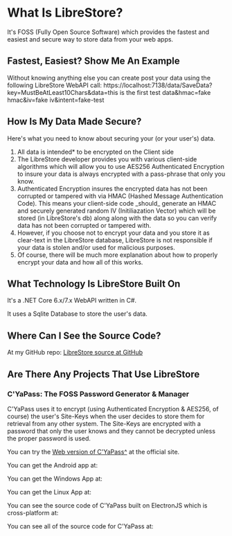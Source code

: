 <h1 class="display-4">What Is LibreStore?</h1>
    <p>It's FOSS (Fully Open Source Software) which provides the fastest
         and easiest and secure way to store data from your web apps.</p>
    <h2>Fastest, Easiest?  Show Me An Example</h2>
    <p>Without knowing anything else you can create post your data using the following LibreStore WebAPI call:
        https://localhost:7138/data/SaveData?key=MustBeAtLeast10Chars&data=this is the first test data&hmac=fake hmac&iv=fake iv&intent=fake-test
    </p>
    <h2>How Is My Data Made Secure?</h2>
    <p>Here's what you need to know about securing your (or your user's) data.
        <ol>
            <li>All data is intended* to be encrypted on the Client side</li>
            <li>The LibreStore developer provides you with various client-side algorithms
                which will allow you to use AES256 Authenticated Encryption to insure your
                data is always encrypted with a pass-phrase that only you know.
            </li>
            <li>Authenticated Encryption insures the encrypted data has not been corrupted
                 or tampered with via HMAC (Hashed Message Authentication Code).
                 This means your client-side code _should_ generate an HMAC and securely generated 
                 random IV (Initiliazation Vector) which will be stored (in LibreStore's db) along
                 along with the data so you can verify data has not been corrupted or tampered with.
            </li>
            <li>However, if you choose not to encrypt your data and you store it as clear-text 
                in the LibreStore database, LibreStore is not responsible if your data is stolen and/or 
                used for malicious purposes.
            </li>
            <li>Of course, there will be much more explanation about how to properly encrypt your data 
                and how all of this works.
            </li>
        </ol>
    </p>
    <h2>What Technology Is LibreStore Built On</h2>
    <p>It's a .NET Core 6.x/7.x WebAPI written in C#.</p>
    <p>It uses a Sqlite Database to store the user's data.</p>
    <h2>Where Can I See the Source Code?</h2>
    <p>At my GitHub repo: 
        <a href="https://github.com/raddevus/LibreStore" target="_blank">LibreStore source at GitHub</a>
    </p>
    <h2>Are There Any Projects That Use LibreStore</h2>
    <h3>C'YaPass: The FOSS Password Generator & Manager</h3>
    <p>C'YaPass uses it to encrypt (using Authenticated Encryption & AES256, of course) the 
        user's Site-Keys when the user decides to store them for retrieval from any other system.
        The Site-Keys are encrypted with a password that only the user knows and they cannot be 
        decrypted unless the proper password is used.
        <p>You can try the <a href="https://cyapass.com/js/cya.htm" target="_blank">Web version of C'YaPass^</a> at the official site.</p>
        <p>You can get the Android app at: </p>
        <p>You can get the Windows App at: </p>
        <p>You can get the Linux App at: </p>
        <p>You can see the source code of C'YaPass built on ElectronJS which is cross-platform at: </p>
        <p>You can see all of the source code for C'YaPass at: </p>
    </p>
    
